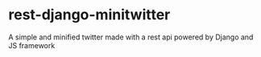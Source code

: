 rest-django-minitwitter
=======================

A simple and minified twitter made with a rest api powered by Django and JS framework
